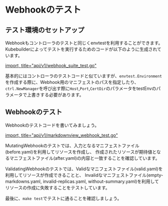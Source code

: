 # Webhookのテスト

## テスト環境のセットアップ

Webhookもコントローラのテストと同じくenvtestを利用することができます。
Kubebuilderによってテストを実行するためのコードが以下のように生成されています。

[import, title="api/v1/webhook_suite_test.go"](../../codes/markdown-viewer/api/v1/webhook_suite_test.go)

基本的にはコントローラのテストコードと似ていますが、`envtest.Environment`を作成する際に、Webhook用のマニフェストのパスを指定したり、
`ctrl.NewManager`を呼び出す際に`Host`,`Port`,`CertDir`のパラメータをtestEnvのパラメータで上書きする必要があります。

## Webhookのテスト

Webhookのテストコードを書いてみましょう。

[import, title="api/v1/markdownview_webhook_test.go"](../../codes/markdown-viewer/api/v1/markdownview_webhook_test.go)

MutatingWebhookのテストでは、入力となるマニフェストファイル(before.yaml)を利用してリソースを作成し、
作成されたリソースが期待値となるマニフェストファイル(after.yaml)の内容と一致することを確認しています。

ValidatingWebhookのテストでは、Validなマニフェストファイル(valid.yaml)を利用してリソースが作成できることと、
Invalidなマニフェストファイル(empty-markdowns.yaml, invalid-replicas.yaml, without-summary.yaml)を利用してリソースの作成に失敗することをテストしています。

最後に、`make test`でテストに通ることを確認しましょう。

